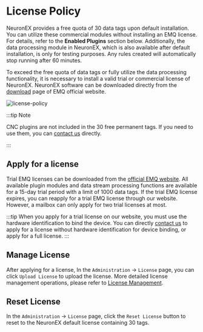 # License Policy

NeuronEX provides a free quota of 30 data tags upon default installation. You can utilize these commercial modules without installing an EMQ license. For details, refer to the **Enabled Plugins** section below. Additionally, the data processing module in NeuronEX, which is also available after default installation, is only for testing purposes. Any rules created will automatically stop running after 60 minutes.

To exceed the free quota of data tags or fully utilize the data processing functionality, it is necessary to install a valid trial or commercial license of NeuronEX. NeuronEX software can be downloaded directly from the [download](https://www.emqx.com/en/try?product=neuronex) page of EMQ official website.

![license-policy](../_assets/license-policy-en1.png)


:::tip Note

CNC plugins are not included in the 30 free permanent tags. If you need to use them, you can [contact us](https://www.emqx.com/en/contact?product=neuronex) directly.

:::

## Apply for a license

Trial EMQ licenses can be downloaded from the [official EMQ website](https://www.emqx.com/en/contact?product=neuronex). All available plugin modules and data stream processing functions are available for a 15-day trial period with a limit of 1000 data tags. If the trial EMQ license expires, you can reapply for a trial EMQ license through our website. However, a mailbox can only apply for two trial licenses at most.

:::tip
When you apply for a trial license on our website, you must use the hardware identification to bind the device. You can directly [contact us](https://www.emqx.com/en/contact?product=neuronex) to apply for a license without hardware identification for device binding, or apply for a full license.
:::

## Manage License

After applying for a license, In the `Administration` -> `License` page, you can click `Upload License` to upload the license.  More detailed license management operations, please refer to [License Management](../../installation/license_setting.md).


## Reset License

In the `Administration` -> `License` page, click the `Reset License` button to reset to the NeuronEX default license containing 30 tags.
